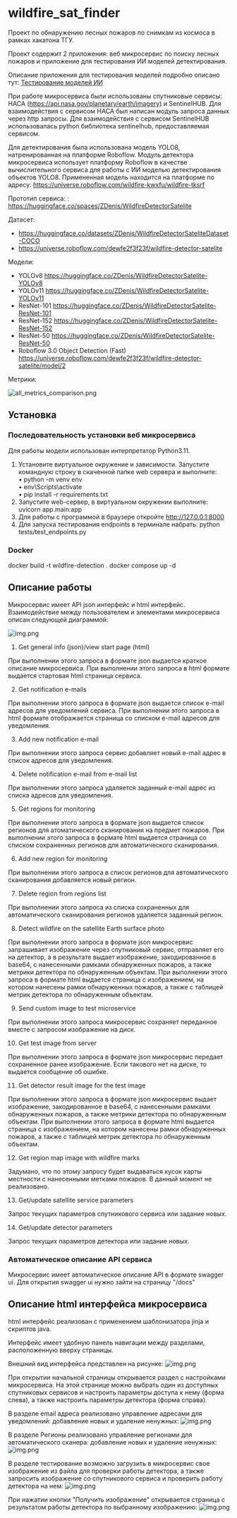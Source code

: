 # wildfire_sat_finder
Проект по обнаружению лесных пожаров по снимкам из космоса в рамках хакатона ТГУ.

Проект содержит 2 приложения: веб микросервис по поиску лесных пожаров и
приложение для тестирования ИИ моделей детектирования.

Описание приложения для тестирования моделей подробно описано тут: [Тестирование моделей ИИ](/app-prototype-streamlit/README.md)

При работе микросервиса были использованы спутниковые сервисы: НАСА (https://api.nasa.gov/planetary/earth/imagery)
и SentinelHUB.
Для взаимодействия с сервисом НАСА был написан модуль запроса данных через http запросы.
Для взаимодействия с сервисом SentinelHUB использовалась python библиотека sentinelhub, 
предоставляемая сервисом.

Для детектирования была использована модель YOLO8, натренированная на платформе Roboflow.
Модуль детектора микросервиса использует платформу Roboflow в качестве вычислительного сервиса для работы
с ИИ моделью детектирования объектов YOLO8.
Примененная модель находится на платформе по адресу: https://universe.roboflow.com/wildfire-kwxfu/wildfire-tksrf

Прототип сервиса:
: https://huggingface.co/spaces/ZDenis/WildfireDetectorSatelite

Датасет:
- https://huggingface.co/datasets/ZDenis/WildfireDetectorSateliteDataset-COCO
- https://universe.roboflow.com/dewfe2f3f23f/wildfire-detector-satelite

Модели:
- YOLOv8 https://huggingface.co/ZDenis/WildfireDetectorSatelite-YOLOv8
- YOLOv11 https://huggingface.co/ZDenis/WildfireDetectorSatelite-YOLOv11
- ResNet-101 https://huggingface.co/ZDenis/WildfireDetectorSatelite-ResNet-101
- ResNet-152 https://huggingface.co/ZDenis/WildfireDetectorSatelite-ResNet-152
- ResNet-50 https://huggingface.co/ZDenis/WildfireDetectorSatelite-ResNet-50
- Roboflow 3.0 Object Detection (Fast) https://universe.roboflow.com/dewfe2f3f23f/wildfire-detector-satelite/model/2

Метрики:

![all_metrics_comparison.png](all_metrics_comparison.png)


## Установка

### Последовательность установки веб микросервиса

Для работы модели использован интерпретатор Python3.11.
1. Установите виртуальное окружение и зависимости. Запустите командную строку в скаченной папке web сервера и выполните:  
   • python -m venv env  
   • env\Scripts\activate  
   • pip install -r requirements.txt
2. Запустите web-сервер, в виртуальном окружении выполните: uvicorn app.main:app
3. Для работы с программой в браузере откройте http://127.0.0.1:8000
4. Для запуска тестирования endpoints в терминале набрать: python tests/test_endpoints.py
### Docker
docker build -t wildfire-detection .
docker compose up -d

## Описание работы
Микросервис имеет API json интерфейс и html интерфейс. Взаимодействие между 
пользователем и элементами микросервиса описан следующей диаграммой:

![img.png](dataflow-Wildfire_monitoring_microservice_API.png)

1. Get general info (json)/view start page (html)

При выполнении этого запроса в формате json выдается краткое описание микросервиса. При выполнении этого запроса в
html формате выдается стартовая html страница сервиса.

2. Get notification e-mails

При выполнении этого запроса в формате json выдается список e-mail адресов для уведомлений сервиса. При выполнении 
этого запроса в html формате отображается страница со списком e-mail адресов для уведомления.

3. Add new notification e-mail

При выполнении этого запроса сервис добавляет новый e-mail адрес в список адресов
для уведомления.

4. Delete notification e-mail from e-mail list

При выполнении этого запроса удаляется заданный e-mail адрес из списка адресов
для уведомления.

5. Get regions for monitoring

При выполнении этого запроса в формате json выдается список регионов для атоматического сканирования
на предмет пожаров. При выполнении этого запроса в формате html выдается страница со списком сохраненных
регионов для автоматического сканирования.

6. Add new region for monitoring

При выполнении этого запроса в список регионов для автоматического сканирования добавляется новый регион.

7. Delete region from regions list

При выполнении этого запроса из списка сохраненных для автоматического сканирования
регионов удаляется заданный регион.

8. Detect wildfire on the satellite Earth surface photo

При выполнении этого запроса в формате json микросервис запрашивает изображение через спутниковый сервис,
отправляет его на детектор, а в результате выдает изображение, закодированное в
base64, с нанесенными рамками обнаруженных пожаров, а также метрики детектора по обнаруженным объектам.
При выполнении этого запроса в формате html выдается страница с изображением, на котором нанесены рамки обнаруженных пожаров,
а также с таблицей метрик детектора по обнаруженным объектам.

9. Send custom image to test microservice

При выполнении этого запроса микросервис сохраняет переданное вместе с запросом изображение
на диск.

10. Get test image from server

При выполнении этого запроса в формате json микросервис передает сохраненное
ранее изображение. Если такового нет на диске, то выдается сообщение об ошибке.

11. Get detector result image for the test image

При выполнении этого запроса в формате json микросервис выдает изображение, закодированное в
base64, с нанесенными рамками обнаруженных пожаров, а также метрики детектора по обнаруженным объектам.
При выполнении этого запроса в формате html выдается страница с изображением, на котором нанесены рамки обнаруженных пожаров,
а также с таблицей метрик детектора по обнаруженным объектам.

12. Get region map image with wildfire marks

Задумано, что по этому запросу будет выдаваться кусок карты местности с нанесенными метками пожаров.
В данный момент не реализовано.

13. Get/update satellite service parameters

Запрос текущих параметров спутникового сервиса или задание новых.

14. Get/update detector parameters

Запрос текущих параметров детектора или задание новых.

### Автоматическое описание API сервиса

Микросервис имеет автоматическое описание API в формате swagger ui.
Для открытия swagger ui нужно зайти на страницу "/docs"

## Описание html интерфейса микросервиса

html интерфейс реализован с применением шаблонизатора jinja и скриптов java.

Интерфейс имеет удобную панель навигации между разделами, расположенную вверху страницы.

Внешний вид интерфейса представлен на рисунке:
![img.png](microservice1.png)

При открытии начальной страницы открывается раздел с настройками микросервиса.
На этой странице можно выбрать один из доступных спутниковых сервисов и 
настроить параметры доступа к нему (форма слева), а также настроить параметры детектора (форма справа).

В разделе email адреса реализовано управление адресами для уведомлений:
добавление новых и удаление ненужных:
![img.png](microservice2.png)

В разделе Регионы реализовано управление регионами для автоматического сканера:
добавление новых и удаление ненужных:
![img.png](microservice3.png)

В разделе тестирование возможно загрузить в микросервис свое изображение из файла
для проверки работы детектора, а также запросить изображение со спутникового
сервиса и проверить работу детектора на нем:
![img.png](microservice4.png)

При нажатии кнопки "Получить изображение" открывается страница с результатом
работы детектора по выбранному изображению:
![img.png](microservice5.png)